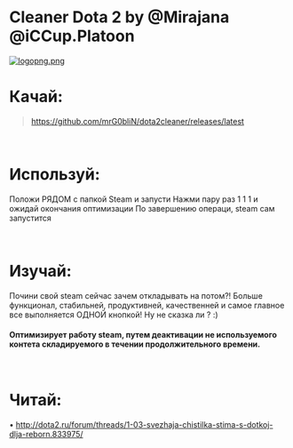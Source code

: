 #  Cleaner Dota 2 by @Mirajana @iCCup.Platoon
[![logopng.png](https://s11.postimg.org/ombbingeb/logopng.png)](https://postimg.org/image/66qul929r/)

# Качай:
> https://github.com/mrG0bliN/dota2cleaner/releases/latest

<br>

# Используй:
Положи РЯДОМ с папкой Steam и запусти
Нажми пару раз 1 1 1 и ожидай окончания оптимизации
По завершению операци, steam сам запустится

<br>

# Изучай:
Почини свой steam сейчас зачем откладывать на потом?!
Больше функционал, стабильней, продуктивней, качественней и самое главное
все выполняется ОДНОЙ кнопкой!
Ну не сказка ли ? :)
#### Оптимизирует работу steam, путем деактивации не используемого контета складируемого в течении продолжительного времени.

<br>

# Читай:
• http://dota2.ru/forum/threads/1-03-svezhaja-chistilka-stima-s-dotkoj-dlja-reborn.833975/
